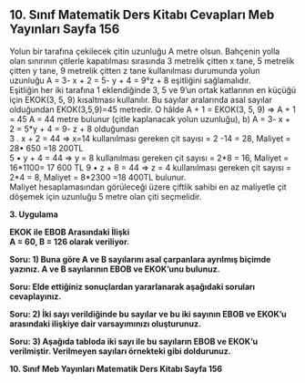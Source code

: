 ## 10. Sınıf Matematik Ders Kitabı Cevapları Meb Yayınları Sayfa 156

Yolun bir tarafına çekilecek çitin uzunluğu A metre olsun. Bahçenin yolla olan sınırının çitlerle kapatılması sırasında 3 metrelik çitten x tane, 5 metrelik çitten y tane, 9 metrelik çitten z tane kullanılması durumunda yolun uzunluğu A = 3- x + 2 = 5- y + 4 = 9°z + 8 eşitliğini sağlamalıdır.  
 Eşitliğin her iki tarafına 1 eklendiğinde 3, 5 ve 9’un ortak katlarının en küçüğü için EKOK(3, 5, 9) kısaltması kullanılır. Bu sayılar aralarında asal sayılar olduğundan EKOK(3,5,9)=45 metredir. O hâlde A + 1 = EKOK(3, 5, 9) => A + 1 = 45 A = 44 metre bulunur (çitle kaplanacak yolun uzunluğu), b) A = 3- x + 2 = 5\*y + 4 = 9- z + 8 olduğundan  
 3 . x + 2 = 44 => x=14 kullanılması gereken çit sayısı = 2 -14 = 28, Maliyet = 28• 650 =18 200TL  
 5 • y + 4 = 44 => y = 8 kullanılması gereken çit sayısı = 2\*8 = 16, Maliyet = 16\*1100= 17 600 TL 9 • z + 8 = 44 => z = 4 kullanılması gereken çit sayısı = 2\*4 = 8, Maliyet = 8\*2300 =18 400TL bulunur.  
 Maliyet hesaplamasından görüleceği üzere çiftlik sahibi en az maliyetle çit döşemek için uzunluğu 5 metre olan çiti seçmelidir.

**3. Uygulama**

**EKOK ile EBOB Arasındaki İlişki**  
 **A = 60, B = 126 olarak veriliyor.**

**Soru: 1) Buna göre A ve B sayılarını asal çarpanlara ayrılmış biçimde yazınız. A ve B sayılarının EBOB ve EKOK’unu bulunuz.**

**Soru: Elde ettiğiniz sonuçlardan yararlanarak aşağıdaki soruları cevaplayınız.**

**Soru: 2) İki sayı verildiğinde bu sayılar ve bu iki sayının EBOB ve EKOK’u arasındaki ilişkiye dair varsayımınızı oluşturunuz.**

**Soru: 3) Aşağıda tabloda iki sayı ile bu sayıların EBOB ve EKOK’u verilmiştir. Verilmeyen sayıları örnekteki gibi doldurunuz.**

**10. Sınıf Meb Yayınları Matematik Ders Kitabı Sayfa 156**